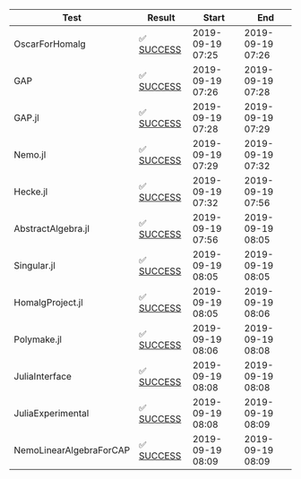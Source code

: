 | Test | Result | Start | End |
|------|--------|-------|-----|
| OscarForHomalg | ✅ [SUCCESS](OscarForHomalg.log) | 2019-09-19 07:25 | 2019-09-19 07:26 |
| GAP | ✅ [SUCCESS](GAP.log) | 2019-09-19 07:26 | 2019-09-19 07:28 |
| GAP.jl | ✅ [SUCCESS](GAP.jl.log) | 2019-09-19 07:28 | 2019-09-19 07:29 |
| Nemo.jl | ✅ [SUCCESS](Nemo.jl.log) | 2019-09-19 07:29 | 2019-09-19 07:32 |
| Hecke.jl | ✅ [SUCCESS](Hecke.jl.log) | 2019-09-19 07:32 | 2019-09-19 07:56 |
| AbstractAlgebra.jl | ✅ [SUCCESS](AbstractAlgebra.jl.log) | 2019-09-19 07:56 | 2019-09-19 08:05 |
| Singular.jl | ✅ [SUCCESS](Singular.jl.log) | 2019-09-19 08:05 | 2019-09-19 08:05 |
| HomalgProject.jl | ✅ [SUCCESS](HomalgProject.jl.log) | 2019-09-19 08:05 | 2019-09-19 08:06 |
| Polymake.jl | ✅ [SUCCESS](Polymake.jl.log) | 2019-09-19 08:06 | 2019-09-19 08:08 |
| JuliaInterface | ✅ [SUCCESS](JuliaInterface.log) | 2019-09-19 08:08 | 2019-09-19 08:08 |
| JuliaExperimental | ✅ [SUCCESS](JuliaExperimental.log) | 2019-09-19 08:08 | 2019-09-19 08:09 |
| NemoLinearAlgebraForCAP | ✅ [SUCCESS](NemoLinearAlgebraForCAP.log) | 2019-09-19 08:09 | 2019-09-19 08:09 |
